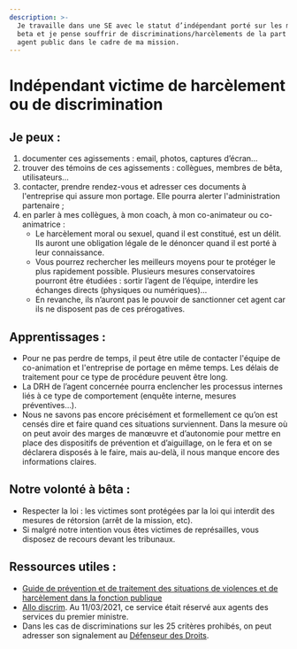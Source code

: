 ```yaml
---
description: >-
  Je travaille dans une SE avec le statut d’indépendant porté sur les marchés de
  beta et je pense souffrir de discriminations/harcèlements de la part d’un
  agent public dans le cadre de ma mission.
---
```


# Indépendant victime de harcèlement ou de discrimination

## Je peux :

1. documenter ces agissements : email, photos, captures d’écran…
2. trouver des témoins de ces agissements : collègues, membres de bêta, utilisateurs…
3. contacter, prendre rendez-vous et adresser ces documents à l'entreprise qui assure mon portage. Elle pourra alerter l'administration partenaire ;
4. en parler à mes collègues, à mon coach,  à mon co-animateur ou co-animatrice :
   * Le harcèlement moral ou sexuel, quand il est constitué, est un délit. Ils auront une obligation légale de le dénoncer quand il est porté à leur connaissance.
   * Vous pourrez rechercher les meilleurs moyens pour te protéger le plus rapidement possible. Plusieurs mesures conservatoires pourront être étudiées : sortir l’agent de l’équipe, interdire les échanges directs \(physiques ou numériques\)…
   * En revanche, ils n’auront pas le pouvoir de sanctionner cet agent car ils ne disposent pas de ces prérogatives.

## Apprentissages :

* Pour ne pas perdre de temps, il peut être utile de contacter l'équipe de co-animation et l'entreprise de portage en même temps. Les délais de traitement pour ce type de procédure peuvent être long.
* La DRH de l’agent concernée pourra enclencher les processus internes liés à ce type de comportement \(enquête interne, mesures préventives…\).
* Nous ne savons pas encore précisément et formellement ce qu’on est censés dire et faire quand ces situations surviennent. Dans la mesure où on peut avoir des marges de manœuvre et d’autonomie pour mettre en place des dispositifs de prévention et d’aiguillage, on le fera et on se déclarera disposés à le faire, mais au-delà, il nous manque encore des informations claires.

## Notre volonté à bêta :

* Respecter la loi : les victimes sont protégées par la loi qui interdit des mesures de rétorsion \(arrêt de la mission, etc\).
* Si malgré notre intention vous êtes victimes de représailles, vous disposez de recours devant les tribunaux.

## Ressources utiles :

* [Guide de prévention et de traitement des situations de violences et de harcèlement dans la fonction publique](https://www.fonction-publique.gouv.fr/files/files/publications/politiques_emploi_public/guide-prevention-situations-violences.pdf)
* [Allo discrim](https://allodiscrim.com/). Au 11/03/2021, ce service était réservé aux agents des services du premier ministre.
* Dans les cas de discriminations sur les 25 critères prohibés, on peut adresser son signalement au [Défenseur des Droits](https://www.defenseurdesdroits.fr/fr/institution/competences/lutte-contre-discriminations).

